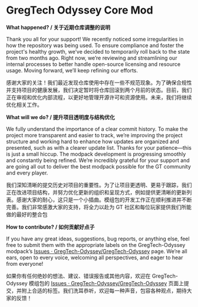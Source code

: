 # GregTech Odyssey Core Mod

**What happened? / 关于近期仓库调整的说明**

Thank you all for your support! We recently noticed some irregularities in how the repository was being used. To ensure compliance and foster the project's healthy growth, we’ve decided to temporarily roll back to the state from two months ago. Right now, we’re reviewing and streamlining our internal processes to better handle open-source licensing and resource usage. Moving forward, we’ll keep refining our efforts.

感谢大家的关注！我们最近发现仓库使用中存在一些不规范现象。为了确保合规性并支持项目的健康发展，我们决定暂时将仓库回滚到两个月前的状态。目前，我们正在审视和优化内部流程，以更好地管理开源许可和资源使用。未来，我们将继续优化相关工作。

**What will we do? / 提升项目透明度与结构优化**

We fully understand the importance of a clear commit history. To make the project more transparent and easier to track, we’re improving the project structure and working hard to enhance how updates are organized and presented, such as with a clearer update list. Thanks for your patience—this is just a small hiccup. The modpack development is progressing smoothly and constantly being refined. We’re incredibly grateful for your support and are going all out to deliver the best modpack possible for the GT community and every player.

我们深知清晰的提交历史对项目的重要性。为了让项目更透明、更易于跟踪，我们正在改进项目结构，并努力优化更新的组织和呈现方式，例如提供更清晰的更新列表。感谢大家的耐心，这只是一个小插曲。模组包的开发工作正在顺利推进并不断完善。我们非常感激大家的支持，将全力以赴为 GT 社区和每位玩家提供我们所能做的最好的整合包

**How to contribute? / 如何贡献好点子**

If you have any great ideas, suggestions, bug reports, or anything else, feel free to submit them with the appropriate labels on the GregTech-Odyssey modpack’s [Issues · GregTech-Odyssey/GregTech-Odyssey](https://github.com/GregTech-Odyssey/GregTech-Odyssey/issues) page. We’re all ears, open to every voice, welcoming all perspectives, and eager to hear from everyone!

如果你有任何绝妙的想法、建议、错误报告或其他内容，欢迎在 GregTech-Odyssey 模组包的 [Issues · GregTech-Odyssey/GregTech-Odyssey](https://github.com/GregTech-Odyssey/GregTech-Odyssey/issues) 页面上提交，并附上合适的标签。我们洗耳恭听，欢迎每一种声音，包容各种观点，期待大家的反馈！


